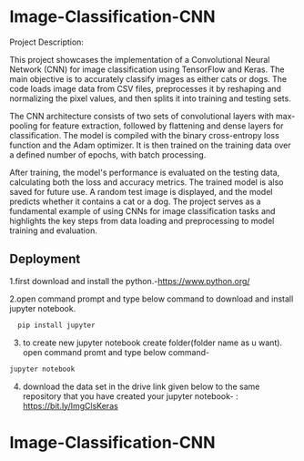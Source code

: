 
# Image-Classification-CNN

Project Description:

This project showcases the implementation of a Convolutional Neural Network (CNN) for image classification using TensorFlow and Keras. The main objective is to accurately classify images as either cats or dogs. The code loads image data from CSV files, preprocesses it by reshaping and normalizing the pixel values, and then splits it into training and testing sets.

The CNN architecture consists of two sets of convolutional layers with max-pooling for feature extraction, followed by flattening and dense layers for classification. The model is compiled with the binary cross-entropy loss function and the Adam optimizer. It is then trained on the training data over a defined number of epochs, with batch processing.

After training, the model's performance is evaluated on the testing data, calculating both the loss and accuracy metrics. The trained model is also saved for future use. A random test image is displayed, and the model predicts whether it contains a cat or a dog. The project serves as a fundamental example of using CNNs for image classification tasks and highlights the key steps from data loading and preprocessing to model training and evaluation.















## Deployment

1.first download and install the python.-https://www.python.org/

2.open command prompt and type below command to download and install jupyter notebook.
```bash
  pip install jupyter

```
3. to create new jupyter notebook create folder(folder name as u want). open command promt and type below command-
```bash
jupyter notebook
```
4. download the data set in the drive link given below to the same repository that you have created your jupyter notebook-
: https://bit.ly/ImgClsKeras
# Image-Classification-CNN
